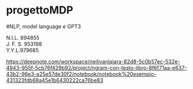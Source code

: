 # progettoMDP

#NLP, model language e GPT3

N.I.L. 894855  <br />
J. F. S. 953198  <br />
Y.Y.L.979685  <br />


https://deepnote.com/workspace/neilivanlajara-82d8-5c0b57ec-532e-4943-955f-5cb76f429b92/project/ngram-con-testo-libro-8f6f71aa-e637-43b2-96e3-a25e57de30f2/notebook/notebook%20esempio-431323fdb68a45e1b6430222ca76be83
